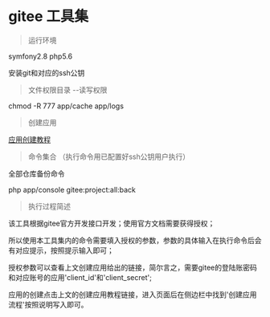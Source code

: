 # gitee 工具集

> 运行环境
  
  symfony2.8 php5.6
  
  安装git和对应的ssh公钥
 
> 文件权限目录 --读写权限

   chmod -R 777 app/cache app/logs  
   
> 创建应用 

   [应用创建教程](https://gitee.com/api/v5/oauth_doc#/list-item-3)
    
> 命令集合 （执行命令用已配置好ssh公钥用户执行）
    
   全部仓库备份命令
    
   php app/console gitee:project:all:back
   
> 执行过程简述
   
   该工具根据gitee官方开发接口开发；使用官方文档需要获得授权；
   
   所以使用本工具集内的命令需要填入授权的参数，参数的具体输入在执行命令后会有对应提示，按照提示输入即可；
   
   授权参数可以查看上文创建应用给出的链接，简尔言之，需要gitee的登陆账密码和对应账号的应用'client_id'和'client_secret';
   
   应用的创建点击上文的创建应用教程链接，进入页面后在侧边栏中找到'创建应用流程'按照说明写入即可。
   
 
   

 
  




